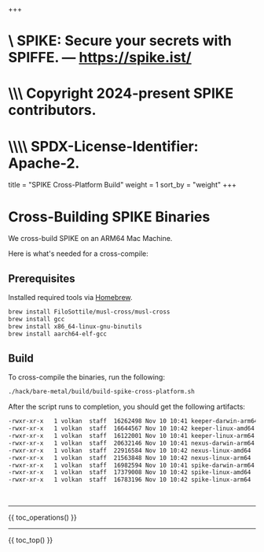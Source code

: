 +++
#    \\ SPIKE: Secure your secrets with SPIFFE. — https://spike.ist/
#  \\\\\ Copyright 2024-present SPIKE contributors.
# \\\\\\\ SPDX-License-Identifier: Apache-2.

title = "SPIKE Cross-Platform Build"
weight = 1
sort_by = "weight"
+++

# Cross-Building SPIKE Binaries

We cross-build SPIKE on an ARM64 Mac Machine.

Here is what's needed for a cross-compile:

## Prerequisites

Installed required tools via [Homebrew](https://brew.sh).

```bash
brew install FiloSottile/musl-cross/musl-cross
brew install gcc
brew install x86_64-linux-gnu-binutils
brew install aarch64-elf-gcc
```

## Build

To cross-compile the binaries, run the following:

```bash
./hack/bare-metal/build/build-spike-cross-platform.sh
```

After the script runs to completion, you should get the following artifacts:

```txt
-rwxr-xr-x   1 volkan  staff  16262498 Nov 10 10:41 keeper-darwin-arm64
-rwxr-xr-x   1 volkan  staff  16644567 Nov 10 10:42 keeper-linux-amd64
-rwxr-xr-x   1 volkan  staff  16122001 Nov 10 10:41 keeper-linux-arm64
-rwxr-xr-x   1 volkan  staff  20632146 Nov 10 10:41 nexus-darwin-arm64
-rwxr-xr-x   1 volkan  staff  22916584 Nov 10 10:42 nexus-linux-amd64
-rwxr-xr-x   1 volkan  staff  21563848 Nov 10 10:42 nexus-linux-arm64
-rwxr-xr-x   1 volkan  staff  16982594 Nov 10 10:41 spike-darwin-arm64
-rwxr-xr-x   1 volkan  staff  17379008 Nov 10 10:42 spike-linux-amd64
-rwxr-xr-x   1 volkan  staff  16783196 Nov 10 10:42 spike-linux-arm64
```

<p>&nbsp;</p>

----

{{ toc_operations() }}

----

{{ toc_top() }}
